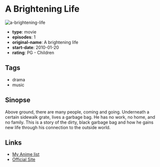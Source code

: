 # A Brightening Life

![a-brightening-life](https://cdn.myanimelist.net/images/anime/1565/103711.jpg)

-   **type**: movie
-   **episodes**: 1
-   **original-name**: A brightening life
-   **start-date**: 2010-01-20
-   **rating**: PG - Children

## Tags

-   drama
-   music

## Sinopse

Above ground, there are many people, coming and going. Underneath a certain sidewalk grate, lives a garbage bag. He has no work, no home, and no family. This is a story of the dirty, black garbage bag and how he gains new life through his connection to the outside world.

## Links

-   [My Anime list](https://myanimelist.net/anime/40628/A_Brightening_Life)
-   [Official Site](http://aki-kono.com/movie/)
